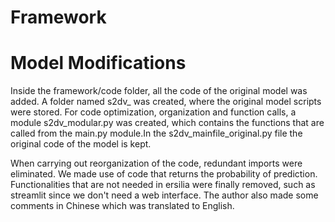 # Framework
# Model Modifications
Inside the framework/code folder, all the code of the original model was added. A folder named s2dv_ was created, where the original model scripts were stored. For code optimization, organization and function calls, a module s2dv_modular.py was created, which contains the functions that are called from the main.py module.In the s2dv_mainfile_original.py file the original code of the model is kept.

When carrying out reorganization of the code, redundant imports were eliminated. We made use of code that returns the probability of prediction. Functionalities that are not needed in ersilia were finally removed, such as streamlit since we don't need a web interface. The author also made some comments in Chinese which was translated to English.